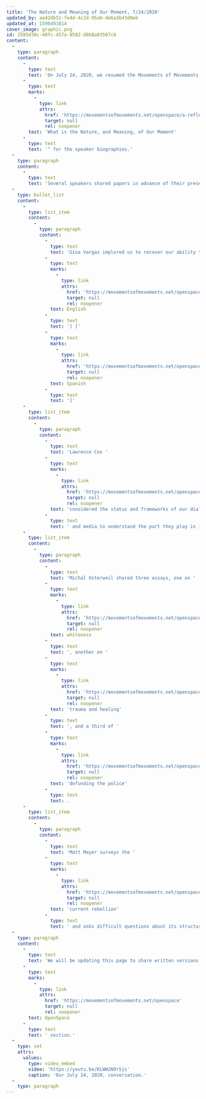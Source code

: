 ```yaml
---
title: 'The Nature and Meaning of Our Moment, 7/24/2020'
updated_by: aa42db52-fe4d-4c2d-95a6-de6a3b43d0eb
updated_at: 1596491814
cover_image: graphic.png
id: 2585d30c-40fc-457a-8502-d868a03507c6
content:
  -
    type: paragraph
    content:
      -
        type: text
        text: 'On July 24, 2020, we resumed the Movements of Movements conversations begun with the two volumes that constitute the series. The discussion took the uprisings in the United States as a point of departure but, with its international panel of speakers, it focused more generally on the status of our movements. See "'
      -
        type: text
        marks:
          -
            type: link
            attrs:
              href: 'https://movementsofmovements.net/openspace/a-reflection-on-the-current-moment'
              target: null
              rel: noopener
        text: 'What is the Nature, and Meaning, of Our Moment'
      -
        type: text
        text: '" for the speaker biographies.'
  -
    type: paragraph
    content:
      -
        type: text
        text: 'Several speakers shared papers in advance of their presentations:'
  -
    type: bullet_list
    content:
      -
        type: list_item
        content:
          -
            type: paragraph
            content:
              -
                type: text
                text: 'Gina Vargas implored us to recover our ability to dream! ['
              -
                type: text
                marks:
                  -
                    type: link
                    attrs:
                      href: 'https://movementsofmovements.net/openspace/let-s-regain-our-ability-to-dream'
                      target: null
                      rel: noopener
                text: English
              -
                type: text
                text: '] ['
              -
                type: text
                marks:
                  -
                    type: link
                    attrs:
                      href: 'https://movementsofmovements.net/openspace/recuperemos-nuestra-capacidad-de-sonar'
                      target: null
                      rel: noopener
                text: Spanish
              -
                type: text
                text: ']'
      -
        type: list_item
        content:
          -
            type: paragraph
            content:
              -
                type: text
                text: 'Lawrence Cox '
              -
                type: text
                marks:
                  -
                    type: link
                    attrs:
                      href: 'https://movementsofmovements.net/openspace/how-do-we-become-able-to-win-learning-from-each-other-s-struggles'
                      target: null
                      rel: noopener
                text: 'considered the status and frameworks of our dialogues'
              -
                type: text
                text: ' and media to understand the part they play in increasing our capacity to learn from each other... and to win. '
      -
        type: list_item
        content:
          -
            type: paragraph
            content:
              -
                type: text
                text: 'Michal Osterweil shared three essays, one on '
              -
                type: text
                marks:
                  -
                    type: link
                    attrs:
                      href: 'https://movementsofmovements.net/openspace/defund-the-police-reclaim-our-imaginations'
                      target: null
                      rel: noopener
                text: whiteness
              -
                type: text
                text: ', another on '
              -
                type: text
                marks:
                  -
                    type: link
                    attrs:
                      href: 'https://movementsofmovements.net/openspace/healing-our-collective-trauma-and-reclaiming-our-power'
                      target: null
                      rel: noopener
                text: 'trauma and healing'
              -
                type: text
                text: ', and a third of '
              -
                type: text
                marks:
                  -
                    type: link
                    attrs:
                      href: 'https://movementsofmovements.net/openspace/defund-the-police-reclaim-our-imaginations'
                      target: null
                      rel: noopener
                text: 'defunding the police'
              -
                type: text
                text: .
      -
        type: list_item
        content:
          -
            type: paragraph
            content:
              -
                type: text
                text: 'Matt Meyer surveys the '
              -
                type: text
                marks:
                  -
                    type: link
                    attrs:
                      href: 'https://movementsofmovements.net/openspace/emerging-moments-and-movements'
                      target: null
                      rel: noopener
                text: 'current rebellion'
              -
                type: text
                text: ' and asks difficult questions about its structure and potential.'
  -
    type: paragraph
    content:
      -
        type: text
        text: 'We will be updating this page to share written versions of the talks from 7/24 and also links to follow up posts from our '
      -
        type: text
        marks:
          -
            type: link
            attrs:
              href: 'https://movementsofmovements.net/openspace'
              target: null
              rel: noopener
        text: OpenSpace
      -
        type: text
        text: ' section.'
  -
    type: set
    attrs:
      values:
        type: video_embed
        video: 'https://youtu.be/KLWW2N9rSjs'
        caption: 'Our July 24, 2020, conversation.'
  -
    type: paragraph
---
```

